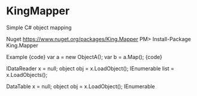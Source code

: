 KingMapper
==========

Simple C# object mapping

Nuget
https://www.nuget.org/packages/King.Mapper
PM> Install-Package King.Mapper

Example
{code}
var a = new ObjectA();
var b = a.Map<ObjectB>();
{code}

IDataReader x = null;
object obj = x.LoadObject<object>();
IEnumerable<object> list = x.LoadObjects<object>();

DataTable x = null;
object obj = x.LoadObject<object>();
IEnumerable<object> list = x.LoadObjects<object>();

DataSet x = null;
object obj = x.LoadObject<object>();
IEnumerable<object> list = x.LoadObjects<object>();
